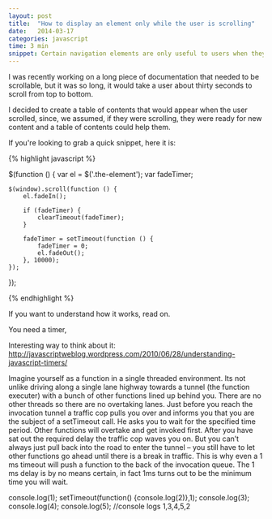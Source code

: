 ```yaml
---
layout: post
title:  "How to display an element only while the user is scrolling"
date:   2014-03-17
categories: javascript
time: 3 min
snippet: Certain navigation elements are only useful to users when they're looking for new content. The following is a simple tutorial for making an element fade in as the user scrolls and fadeout as they pause to read.    
---
```

I was recently working on a long piece of documentation that needed to be scrollable, but it was so long, it would take a user about thirty seconds to scroll from top to bottom. 

I decided to create a table of contents that would appear when the user scrolled, since, we assumed, if they were scrolling, they were ready for new content and a table of contents could help them. 

If you're looking to grab a quick snippet, here it is: 

{% highlight javascript %}

$(function () {
    var el = $('.the-element');
    var fadeTimer;

    $(window).scroll(function () {
        el.fadeIn();

        if (fadeTimer) {
            clearTimeout(fadeTimer);
        }

        fadeTimer = setTimeout(function () {
            fadeTimer = 0;
            el.fadeOut();
        }, 10000);
    });
});

{% endhighlight %}

If you want to understand how it works, read on. 

You need a timer, 

Interesting way to think about it: http://javascriptweblog.wordpress.com/2010/06/28/understanding-javascript-timers/

Imagine yourself as a function in a single threaded environment. Its not unlike driving along a single lane highway towards a tunnel (the function executer) with a bunch of other functions lined up behind you. There are no other threads so there are no overtaking lanes. Just before you reach the invocation tunnel a traffic cop pulls you over and informs you that you are the subject of a setTimeout call. He asks you to wait for the specified time period. Other functions will overtake and get invoked first. After you have sat out the required delay the traffic cop waves you on. But you can’t always just pull back into the road to enter the tunnel – you still have to let other functions go ahead until there is a break in traffic. This is why even a 1 ms timeout will push a function to the back of the invocation queue. The 1 ms delay is by no means certain, in fact 1ms turns out to be the minimum time you will wait.

console.log(1);
setTimeout(function() {console.log(2)},1);
console.log(3);
console.log(4);
console.log(5);
//console logs 1,3,4,5,2
